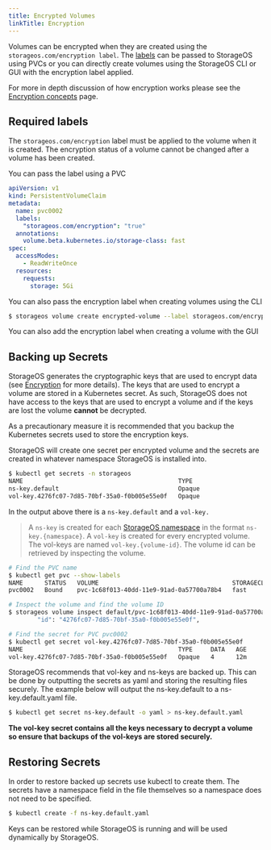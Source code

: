 ```yaml
---
title: Encrypted Volumes
linkTitle: Encryption
---
```



Volumes can be encrypted when they are created using the
`storageos.com/encryption label`. The [labels](/docs/reference/labels/) can be
passed to StorageOS using PVCs or you can directly create volumes using the
StorageOS CLI or GUI with the encryption label applied.

For more in depth discussion of how encryption works please see the [Encryption
concepts](/docs/concepts/encryption) page.

## Required labels

The `storageos.com/encryption` label must be applied to the volume when it is
created. The encryption status of a volume cannot be changed after a volume has been
created.

You can pass the label using a PVC

```yaml
apiVersion: v1
kind: PersistentVolumeClaim
metadata:
  name: pvc0002
  labels:
    "storageos.com/encryption": "true"
  annotations:
    volume.beta.kubernetes.io/storage-class: fast
spec:
  accessModes:
    - ReadWriteOnce
  resources:
    requests:
      storage: 5Gi
```

You can also pass the encryption label when creating volumes using the CLI
```bash
$ storageos volume create encrypted-volume --label storageos.com/encryption=true
```

You can also add the encryption label when creating a volume with the GUI

## Backing up Secrets

StorageOS generates the cryptographic keys that are used to encrypt data (see
[Encryption](/docs/concepts/encryption) for more details). The keys that are
used to encrypt a volume are stored in a Kubernetes secret. As such, StorageOS
does not have access to the keys that are used to encrypt a volume and if the
keys are lost the volume **cannot** be decrypted.

As a precautionary measure it is recommended that you backup the Kubernetes secrets
used to store the encryption keys.

StorageOS will create one secret per encrypted volume and the secrets are
created in whatever namespace StorageOS is installed into.

```bash
$ kubectl get secrets -n storageos
NAME                                           TYPE                                  DATA   AGE
ns-key.default                                 Opaque                                1      20h
vol-key.4276fc07-7d85-70bf-35a0-f0b005e55e0f   Opaque                                4      1m
```

In the output above there is a `ns-key.default` and a `vol-key.`
>A `ns-key` is created for each [StorageOS namespace](/docs/concepts/namespaces)
>in the format `ns-key.{namespace}`. A `vol-key` is created for every encrypted
>volume. The vol-keys are named `vol-key.{volume-id}`. The volume id can be
>retrieved by inspecting the volume.

```bash
# Find the PVC name
$ kubectl get pvc --show-labels
NAME      STATUS   VOLUME                                     STORAGECLASS   AGE   LABELS
pvc0002   Bound    pvc-1c68f013-40dd-11e9-91ad-0a57700a78b4   fast           10m   storageos.com/encryption=true

# Inspect the volume and find the volume ID
$ storageos volume inspect default/pvc-1c68f013-40dd-11e9-91ad-0a57700a78b4 | grep -m1 id
        "id": "4276fc07-7d85-70bf-35a0-f0b005e55e0f",

# Find the secret for PVC pvc0002
$ kubectl get secret vol-key.4276fc07-7d85-70bf-35a0-f0b005e55e0f
NAME                                           TYPE     DATA   AGE
vol-key.4276fc07-7d85-70bf-35a0-f0b005e55e0f   Opaque   4      12m
```

StorageOS recommends that vol-key and ns-keys are backed up. This can be done
by outputting the secrets as yaml and storing the resulting files securely.
The example below will output the ns-key.default to a ns-key.default.yaml file.
```bash
$ kubectl get secret ns-key.default -o yaml > ns-key.default.yaml
```
**The vol-key secret contains all the keys necessary to decrypt a volume so
ensure that backups of the vol-keys are stored securely.**

## Restoring Secrets

In order to restore backed up secrets use kubectl to create them. The secrets
have a namespace field in the file themselves so a namespace does not need to
be specified.

```bash
$ kubectl create -f ns-key.default.yaml
```
Keys can be restored while StorageOS is running and will be used dynamically by
StorageOS.
